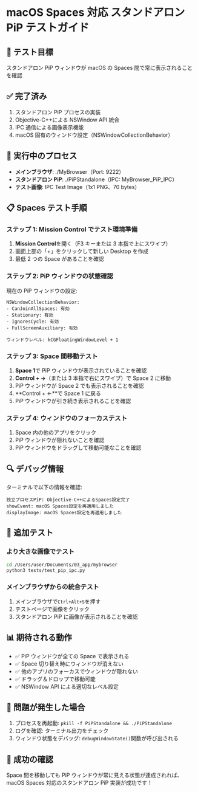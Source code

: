 # macOS Spaces 対応 スタンドアロン PiP テストガイド

## 🎯 テスト目標

スタンドアロン PiP ウィンドウが macOS の Spaces 間で常に表示されることを確認

## ✅ 完了済み

1. スタンドアロン PiP プロセスの実装
2. Objective-C++による NSWindow API 統合
3. IPC 通信による画像表示機能
4. macOS 固有のウィンドウ設定（NSWindowCollectionBehavior）

## 🧪 実行中のプロセス

- **メインブラウザ**: ./MyBrowser（Port: 9222）
- **スタンドアロン PiP**: ./PiPStandalone（IPC: MyBrowser_PiP_IPC）
- **テスト画像**: IPC Test Image（1x1 PNG、70 bytes）

## 📋 Spaces テスト手順

### ステップ 1: Mission Control でテスト環境準備

1. **Mission Control**を開く（F3 キーまたは 3 本指で上にスワイプ）
2. 画面上部の「+」をクリックして新しい Desktop を作成
3. 最低 2 つの Space があることを確認

### ステップ 2: PiP ウィンドウの状態確認

現在の PiP ウィンドウの設定:

```
NSWindowCollectionBehavior:
- CanJoinAllSpaces: 有効
- Stationary: 有効
- IgnoresCycle: 有効
- FullScreenAuxiliary: 有効

ウィンドウレベル: kCGFloatingWindowLevel + 1
```

### ステップ 3: Space 間移動テスト

1. **Space 1**で PiP ウィンドウが表示されていることを確認
2. **Control + →**（または 3 本指で右にスワイプ）で Space 2 に移動
3. PiP ウィンドウが Space 2 でも表示されることを確認
4. **Control + ←**で Space 1 に戻る
5. PiP ウィンドウが引き続き表示されることを確認

### ステップ 4: ウィンドウのフォーカステスト

1. Space 内の他のアプリをクリック
2. PiP ウィンドウが隠れないことを確認
3. PiP ウィンドウをドラッグして移動可能なことを確認

## 🔍 デバッグ情報

ターミナルで以下の情報を確認:

```
独立プロセスPiP: Objective-C++によるSpaces設定完了
showEvent: macOS Spaces設定を再適用しました
displayImage: macOS Spaces設定を再適用しました
```

## 🚀 追加テスト

### より大きな画像でテスト

```bash
cd /Users/user/Documents/03_app/mybrowser
python3 tests/test_pip_ipc.py
```

### メインブラウザからの統合テスト

1. メインブラウザで`Ctrl+Alt+S`を押す
2. テストページで画像をクリック
3. スタンドアロン PiP に画像が表示されることを確認

## 📊 期待される動作

- ✅ PiP ウィンドウが全ての Space で表示される
- ✅ Space 切り替え時にウィンドウが消えない
- ✅ 他のアプリのフォーカスでウィンドウが隠れない
- ✅ ドラッグ＆ドロップで移動可能
- ✅ NSWindow API による適切なレベル設定

## 🐛 問題が発生した場合

1. プロセスを再起動: `pkill -f PiPStandalone && ./PiPStandalone`
2. ログを確認: ターミナル出力をチェック
3. ウィンドウ状態をデバッグ: `debugWindowState()`関数が呼び出される

## 🎉 成功の確認

Space 間を移動しても PiP ウィンドウが常に見える状態が達成されれば、
macOS Spaces 対応のスタンドアロン PiP 実装が成功です！
